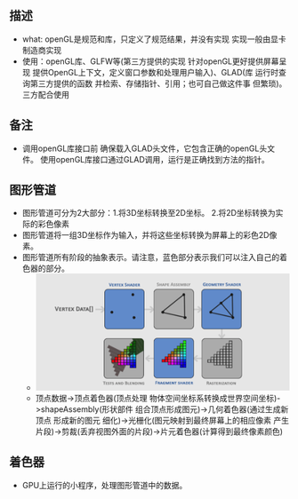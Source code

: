 
## 描述
  * what: openGL是规范和库，只定义了规范结果，并没有实现 实现一般由显卡制造商实现
  * 使用：openGL库、GLFW等(第三方提供的实现 针对openGL更好提供屏幕呈现 提供OpenGL上下文，定义窗口参数和处理用户输入)、GLAD(库 运行时查询第三方提供的函数 并检索、存储指针、引用；也可自己做这件事 但繁琐)。三方配合使用

## 备注
 * 调用openGL库接口前 确保载入GLAD头文件，它包含正确的openGL头文件。 使用openGL库接口通过GLAD调用，运行是正确找到方法的指针。
 
## 图形管道
 * 图形管道可分为2大部分：1.将3D坐标转换至2D坐标。 2.将2D坐标转换为实际的彩色像素
 * 图形管道将一组3D坐标作为输入，并将这些坐标转换为屏幕上的彩色2D像素。
 * 图形管道所有阶段的抽象表示。请注意，蓝色部分表示我们可以注入自己的着色器的部分。
   * ![图行管道抽象图](./images/tuxingchouxiang.png)
   * 顶点数据->顶点着色器(顶点处理 物体空间坐标系转换成世界空间坐标)->shapeAssembly(形状部件 组合顶点形成图元)->几何着色器(通过生成新顶点 形成新的图元 细化)->光栅化(图元映射到最终屏幕上的相应像素 产生片段)->剪裁(丢弃视图外面的片段)->片元着色器(计算得到最终像素颜色)
## 着色器
 * GPU上运行的小程序，处理图形管道中的数据。
